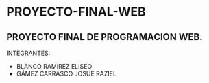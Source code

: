 # PROYECTO-FINAL-WEB
## PROYECTO FINAL DE PROGRAMACION WEB.
INTEGRANTES:
- BLANCO RAMÍREZ ELISEO
- GÁMEZ CARRASCO JOSUÉ RAZIEL
